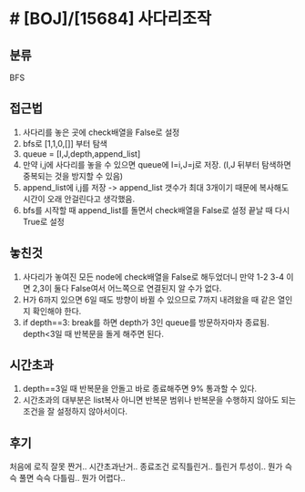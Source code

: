# # [BOJ]/[15684] 사다리조작

## 분류
BFS

## 접근법
1. 사다리를 놓은 곳에 check배열을 False로 설정
2. bfs로 [1,1,0,[]] 부터 탐색
3. queue = [I,J,depth,append_list]
3. 만약 i,j에 사다리를 놓을 수 있으면 queue에 I=i,J=j로 저장. (I,J 뒤부터 탐색하면 중복되는 것을 방지할 수 있음)
4. append_list에 i,j를 저장 -> append_list 갯수가 최대 3개이기 때문에 복사해도 시간이 오래 안걸린다고 생각했음.
5. bfs를 시작할 때 append_list를 돌면서 check배열을 False로 설정 끝날 때 다시 True로 설정

## 놓친것
1. 사다리가 놓여진 모든 node에 check배열을 False로 해두었더니 만약 1-2 3-4 이면 2,3이 둘다 False여서 어느쪽으로 연결된지 알 수가 없다.
2. H가 6까지 있으면 6일 때도 방향이 바뀔 수 있으므로 7까지 내려왔을 때 같은 열인지 확인해야 한다.
3. if depth==3: break를 하면 depth가 3인 queue를 방문하자마자 종료됨. depth<3일 때 반복문을 돌게 해주면 된다.

## 시간초과
1. depth==3일 때 반복문을 안돌고 바로 종료해주면 9% 통과할 수 있다.
2. 시간초과의 대부분은 list복사 아니면 반복문 범위나 반복문을 수행하지 않아도 되는 조건을 잘 설정하지 않아서이다.

## 후기
처음에 로직 잘못 짠거.. 시간초과난거.. 종료조건 로직틀린거.. 틀린거 투성이..
뭔가 슥슥 풀면 슥슥 다틀림.. 뭔가 어렵다..